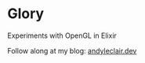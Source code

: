 # Glory

Experiments with OpenGL in Elixir

Follow along at my blog: [andyleclair.dev](https://andyleclair.dev)
